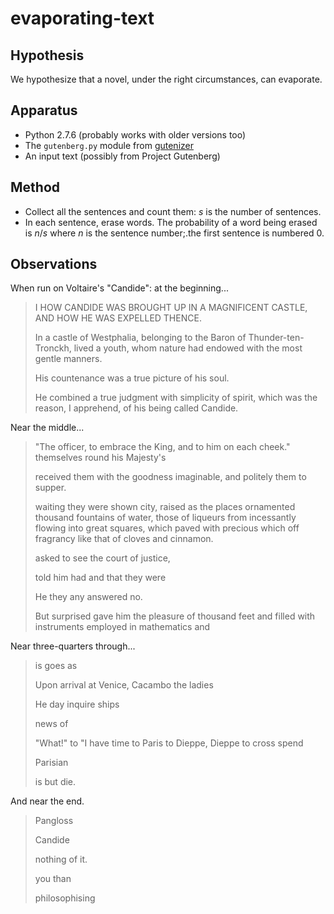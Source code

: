 evaporating-text
================

Hypothesis
----------

We hypothesize that a novel, under the right circumstances, can evaporate.

Apparatus
---------

*   Python 2.7.6 (probably works with older versions too)
*   The `gutenberg.py` module from [gutenizer](https://github.com/okfn/gutenizer/)
*   An input text (possibly from Project Gutenberg)

Method
------

*   Collect all the sentences and count them: _s_ is the number of sentences.
*   In each sentence, erase words.  The probability of a word being erased
    is _n_/_s_ where _n_ is the sentence number;.the first sentence is
    numbered 0.

Observations
------------

When run on Voltaire's "Candide": at the beginning...

> I HOW CANDIDE WAS BROUGHT UP IN A MAGNIFICENT CASTLE, AND HOW HE WAS EXPELLED THENCE.
> 
> In a castle of Westphalia, belonging to the Baron of Thunder-ten-Tronckh, lived a youth, whom nature had endowed with the most gentle manners.
> 
> His countenance was a true picture of his soul.
> 
> He combined a true judgment with simplicity of spirit, which was the reason, I apprehend, of his being called Candide.

Near the middle...

> "The officer, to embrace the King, and to him on each cheek." themselves round his Majesty's
> 
> received them with the goodness imaginable, and politely them to supper.
> 
> waiting they were shown city, raised as the places ornamented thousand fountains of water, those of liqueurs from incessantly flowing into great squares, which paved with precious which off fragrancy like that of cloves and cinnamon.
> 
> asked to see the court of justice,
> 
> told him had and that they were
> 
> He they any answered no.
> 
> But surprised gave him the pleasure of thousand feet and filled with instruments employed in mathematics and

Near three-quarters through...

> is goes as
> 
> Upon arrival at Venice, Cacambo the ladies
> 
> He day inquire ships
> 
> news of
> 
> "What!" to "I have time to Paris to Dieppe, Dieppe to cross spend
> 
> Parisian
> 
> is but die.

And near the end.

> Pangloss
> 
> Candide
> 
> 
> 
> nothing of it.
> 
> 
> 
> you than
> 
> 
> 
> philosophising
